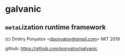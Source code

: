 # galvanic
## `metaL`ization runtime framework

(c) Dmitry Ponyatov <<dponyatov@gmail.com>> MIT 2019

github: https://github.com/ponyatov/galvanic
